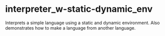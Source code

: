 # interpreter_w-static-dynamic_env
Interprets a simple language using a static and dynamic environment. Also demonstrates how to make a language from another language. 
